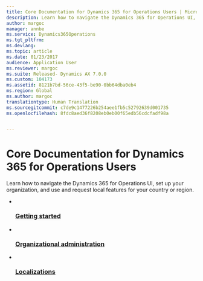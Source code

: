 ```yaml
---
title: Core Documentation for Dynamics 365 for Operations Users | Microsoft Docs
description: Learn how to navigate the Dynamics 365 for Operations UI, set up your organization, and use and request local features for your country or region.
author: margoc
manager: annbe
ms.service: Dynamics365Operations
ms.tgt_pltfrm: 
ms.devlang: 
ms.topic: article
ms.date: 01/23/2017
audience: Application User
ms.reviewer: margoc
ms.suite: Released- Dynamics AX 7.0.0
ms.custom: 104173
ms.assetid: 8121b7bd-56ce-43f5-be90-0bb64dba0eb4
ms.region: Global
ms.author: margoc
translationtype: Human Translation
ms.sourcegitcommit: c7de9c1477226b254aee1fb5c52792639d001735
ms.openlocfilehash: 8fdc8aed36f8208eb0eb00f65edb56cdcfadf98a


---
```

# <a name="core-documentation-for-dynamics-365-for-operations-users"></a>Core Documentation for Dynamics 365 for Operations Users

Learn how to navigate the Dynamics 365 for Operations UI, set up your organization, and use and request local features for your country or region.

<ul class="panelContent cardsFTitle">
    <li>
        <a href="get-started/get-started-landing">
        <div class="cardSize">
            <div class="cardPadding">
                <div class="card">
                    <div class="cardImageOuter">
                        <div class="cardImage">
                            <img src="media/i-comments.svg" alt="" />
                        </div>
                    </div>
                    <div class="cardText">
                        <h3>Getting started</h3>
                    </div>
                </div>
            </div>
        </div>
        </a>
    </li>
    <li>
        <a href="/dynamics365/operations/core/organization-administration/organization-administration-home-page">
        <div class="cardSize">
            <div class="cardPadding">
                <div class="card">
                    <div class="cardImageOuter">
                        <div class="cardImage">
                            <img src="media/i-copycode.svg" alt="" />
                        </div>
                    </div>
                    <div class="cardText">
                        <h3>Organizational administration</h3>
                    </div>
                </div>
            </div>
        </div>
        </a>
    </li>    
    <li>
        <a href="localizations/country_region">
        <div class="cardSize">
            <div class="cardPadding">
                <div class="card">
                    <div class="cardImageOuter">
                        <div class="cardImage">
                            <img src="media/i-download.svg" alt="" />
                        </div>
                    </div>
                    <div class="cardText">
                        <h3>Localizations</h3>
                    </div>
                </div>
            </div>
        </div>
        </a>
    </li>    
</ul>




<!--HONumber=Feb17_HO3-->


